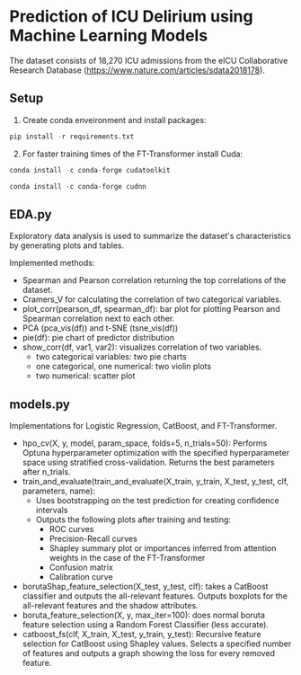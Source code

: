 # Prediction of ICU Delirium using Machine Learning Models

 The dataset consists of 18,270 ICU admissions from the eICU Collaborative Research Database 
 (https://www.nature.com/articles/sdata2018178).

## Setup

1. Create conda enveironment and install packages:
```python
pip install -r requirements.txt
```
2. For faster training times of the FT-Transformer install Cuda:
```python
conda install -c conda-forge cudatoolkit
```
```python
conda install -c conda-forge cudnn
```


## EDA.py
Exploratory data analysis is used to summarize the dataset's characteristics by generating plots and tables.

Implemented methods:
- Spearman and Pearson correlation returning the top correlations of the dataset.
- Cramers_V for calculating the correlation of two categorical variables.
- plot_corr(pearson_df, spearman_df): bar plot for plotting Pearson and Spearman correlation next to each other.
- PCA (pca_vis(df)) and t-SNE (tsne_vis(df))
- pie(df): pie chart of predictor distribution
- show_corr(df, var1, var2): visualizes correlation of two variables.
  - two categorical variables: two pie charts
  - one categorical, one numerical: two violin plots
  - two numerical: scatter plot

## models.py
Implementations for Logistic Regression, CatBoost, and FT-Transformer.

- hpo_cv(X, y, model, param_space, folds=5, n_trials=50): Performs Optuna hyperparameter optimization 
with the specified hyperparameter space using stratified cross-validation. Returns the best parameters after n_trials.
- train_and_evaluate(train_and_evaluate(X_train, y_train, X_test, y_test, clf, parameters, name):
  - Uses bootstrapping on the test prediction for creating confidence intervals
  - Outputs the following plots after training and testing:
    - ROC curves
    - Precision-Recall curves
    - Shapley summary plot or importances inferred from attention weights in the case of the FT-Transformer
    - Confusion matrix
    - Calibration curve
- borutaShap_feature_selection(X_test, y_test, clf): takes a CatBoost classifier and outputs the all-relevant features. Outputs boxplots for the all-relevant features and the shadow attributes.
- boruta_feature_selection(X, y, max_iter=100): does normal boruta feature selection using a Random Forest Classifier (less accurate).
- catboost_fs(clf, X_train, X_test, y_train, y_test): Recursive feature selection for CatBoost using Shapley values. Selects a specified number of features and outputs a graph showing the loss for every removed feature.

